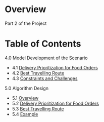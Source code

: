 # Overview
Part 2 of the Project 

# Table of Contents
4.0 Model Development of the Scenario
  - 4.1 [Delivery Prioritization for Food Orders]()
  - 4.2 [Best Travelling Route]()
  - 4.3 [Constraints and Challenges]()

5.0 Algorithm Design
  - 5.1 [Overview]()
  - 5.2 [Delivery Prioritization for Food Orders]()
  - 5.3 [Best Travelling Route]()
  - 5.4 [Example]()
